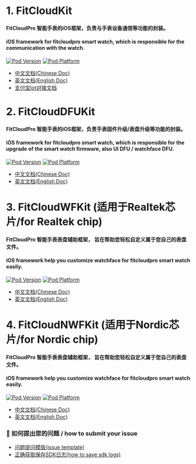# 1. FitCloudKit  
#### FitCloudPro 智能手表的iOS框架，负责与手表设备通信等功能的封装。
#### iOS framework for fitcloudpro smart watch, which is responsible for the communication with the watch. 
[![Pod Version](http://img.shields.io/cocoapods/v/FitCloudKit.svg?style=flat)](http://cocoadocs.org/docsets/FitCloudKit/)
[![Pod Platform](http://img.shields.io/cocoapods/p/FitCloudKit.svg?style=flat)](http://cocoadocs.org/docsets/FitCloudKit/)

  * [中文文档(Chinese Doc)](FitCloudKit/README.md)
  * [英文文档(English Doc)](FitCloudKit/README_EN.md)
  * [支付宝Iot对接文档](Others/ALIOT/ALIOT.md)
  
 
# 2. FitCloudDFUKit
#### FitCloudPro 智能手表的iOS框架，负责手表固件升级/表盘升级等功能的封装。
#### iOS framework for fitcloudpro smart watch, which is responsible for the upgrade of the smart watch firmware, also UI DFU / watchface DFU. 
[![Pod Version](http://img.shields.io/cocoapods/v/FitCloudDFUKit.svg?style=flat)](http://cocoadocs.org/docsets/FitCloudDFUKit/)
[![Pod Platform](http://img.shields.io/cocoapods/p/FitCloudDFUKit.svg?style=flat)](http://cocoadocs.org/docsets/FitCloudDFUKit/)

  * [中文文档(Chinese Doc)](FitCloudDFUKit/README.md)
  * [英文文档(English Doc)](FitCloudDFUKit/README_EN.md)


# 3. FitCloudWFKit (适用于Realtek芯片/for Realtek chip)
#### FitCloudPro 智能手表表盘辅助框架， 旨在帮助您轻松自定义属于您自己的表盘文件。
#### iOS framework help you customize watchface for fitcloudpro smart watch easily. 
[![Pod Version](http://img.shields.io/cocoapods/v/FitCloudWFKit.svg?style=flat)](http://cocoadocs.org/docsets/FitCloudWFKit/)
[![Pod Platform](http://img.shields.io/cocoapods/p/FitCloudWFKit.svg?style=flat)](http://cocoadocs.org/docsets/FitCloudWFKit/)

  * [中文文档(Chinese Doc)](FitCloudWFKit/README.md)
  * [英文文档(English Doc)](FitCloudWFKit/README_EN.md)


# 4. FitCloudNWFKit (适用于Nordic芯片/for Nordic chip)
#### FitCloudPro 智能手表表盘辅助框架， 旨在帮助您轻松自定义属于您自己的表盘文件。
#### iOS framework help you customize watchface for fitcloudpro smart watch easily. 
[![Pod Version](http://img.shields.io/cocoapods/v/FitCloudNWFKit.svg?style=flat)](http://cocoadocs.org/docsets/FitCloudNWFKit/)
[![Pod Platform](http://img.shields.io/cocoapods/p/FitCloudNWFKit.svg?style=flat)](http://cocoadocs.org/docsets/FitCloudNWFKit/)

  * [中文文档(Chinese Doc)](FitCloudNWFKit/README.md)
  * [英文文档(English Doc)](FitCloudNWFKit/README_EN.md)





### 🚀 如何提出您的问题 / how to submit your issue

   * [问题提问模版(issue template)](issue_template.pdf)
   * [正确获取保存SDK日志(how to save sdk logs)](how_to_save_sdk_logs.pdf)
